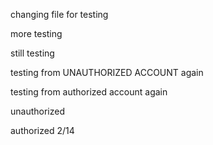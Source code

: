 changing file for testing

more testing

still testing

testing from UNAUTHORIZED ACCOUNT again

testing from authorized account again

unauthorized

authorized 2/14
